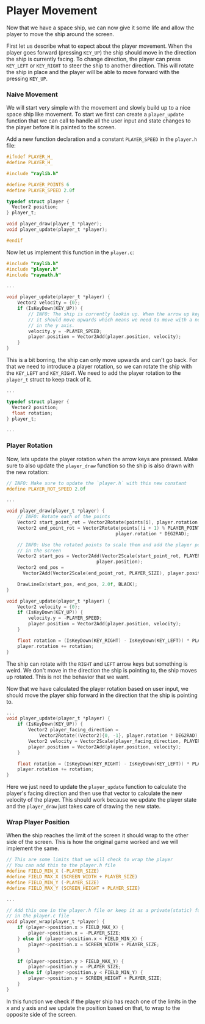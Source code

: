 # Player Movement

Now that we have a space ship, we can now give it some life and allow the player
to move the ship around the screen.

First let us describe what to expect about the player movement.
When the player goes forward (pressing `KEY_UP`) the ship should move in the direction
the ship is currently facing. To change direction, the player can press `KEY_LEFT` or `KEY_RIGHT`
to steer the ship to another direction. This will rotate the ship in place and the player
will be able to move forward with the pressing `KEY_UP`.

### Naive Movement

We will start very simple with the movement and slowly build up to a nice space ship like
movement. To start we first can create a `player_update` function that we can call to handle
all the user input and state changes to the player before it is painted to the screen.

Add a new function declaration and a constant `PLAYER_SPEED` in the `player.h` file:

```c
#ifndef PLAYER_H_
#define PLAYER_H_

#include "raylib.h"

#define PLAYER_POINTS 6
#define PLAYER_SPEED 2.0f

typedef struct player {
  Vector2 position;
} player_t;

void player_draw(player_t *player);
void player_update(player_t *player);

#endif
```

Now let us implement this function in the `player.c`:

```c
#include "raylib.h"
#include "player.h"
#include "raymath.h"

...

void player_update(player_t *player) {
    Vector2 velocity = {0};
    if (IsKeyDown(KEY_UP)) {
        // INFO: The ship is currently lookin up. When the arrow up key is pressed
        // it should move upwards which means we need to move with a negative velocity
        // in the y axis.
        velocity.y = -PLAYER_SPEED;
        player.position = Vector2Add(player.position, velocity);
    }
}
```

This is a bit borring, the ship can only move upwards and can't go back. For that we need
to introduce a player rotation, so we can rotate the ship with the `KEY_LEFT` and `KEY_RIGHT`.
We need to add the player rotation to the `player_t` struct to keep track of it.

```c
...

typedef struct player {
  Vector2 position;
  float rotation;
} player_t;

...
```

### Player Rotation

Now, lets update the player rotation when the arrow keys are pressed. Make sure to also
update the `player_draw` function so the ship is also drawn with the new rotation:

```c
// INFO: Make sure to update the `player.h` with this new constant
#define PLAYER_ROT_SPEED 2.0f

...

void player_draw(player_t *player) {
    // INFO: Rotate each of the points
    Vector2 start_point_rot = Vector2Rotate(points[i], player.rotation * DEG2RAD);
    Vector2 end_point_rot = Vector2Rotate(points[(i + 1) % PLAYER_POINTS],
                                        player.rotation * DEG2RAD);

    // INFO: Use the rotated points to scale them and add the player position
    // in the screen
    Vector2 start_pos = Vector2Add(Vector2Scale(start_point_rot, PLAYER_SIZE),
                                 player.position);
    Vector2 end_pos =
      Vector2Add(Vector2Scale(end_point_rot, PLAYER_SIZE), player.position);

    DrawLineEx(start_pos, end_pos, 2.0f, BLACK);
}

void player_update(player_t *player) {
    Vector2 velocity = {0};
    if (IsKeyDown(KEY_UP)) {
        velocity.y = -PLAYER_SPEED;
        player.position = Vector2Add(player.position, velocity);
    }

    float rotation = (IsKeyDown(KEY_RIGHT) - IsKeyDown(KEY_LEFT)) * PLAYER_ROT_SPEED;
    player.rotation += rotation;
}
```

The ship can rotate with the `RIGHT` and `LEFT` arrow keys but something is weird. We don't
move in the direction the ship is pointing to, the ship moves up rotated. This is
not the behavior that we want.

Now that we have calculated the player rotation based on user input, we should move
the player ship forward in the direction that the ship is pointing to.

```c
...
void player_update(player_t *player) {
    if (IsKeyDown(KEY_UP)) {
        Vector2 player_facing_direction =
            Vector2Rotate((Vector2){0, -1}, player.rotation * DEG2RAD);
        Vector2 velocity = Vector2Scale(player_facing_direction, PLAYER_SPEED);
        player.position = Vector2Add(player.position, velocity);
    }

    float rotation = (IsKeyDown(KEY_RIGHT) - IsKeyDown(KEY_LEFT)) * PLAYER_ROT_SPEED;
    player.rotation += rotation;
}
```

Here we just need to update the `player_update` function to calculate the player's facing direction and then use that vector to calculate the new velocity of the player.
This should work because we update the player state and the `player_draw` just takes care of drawing the new state.

### Wrap Player Position

When the ship reaches the limit of the screen it should wrap to the other side of the screen. This is how the original game worked and we will implement the same.

```c
// This are some limits that we will check to wrap the player
// You can add this to the player.h file
#define FIELD_MIN_X (-PLAYER_SIZE)
#define FIELD_MAX_X (SCREEN_WIDTH + PLAYER_SIZE)
#define FIELD_MIN_Y (-PLAYER_SIZE)
#define FIELD_MAX_Y (SCREEN_HEIGHT + PLAYER_SIZE)

...

// Add this one in the player.h file or keep it as a private(static) function
// in the player.c file
void player_wrap(player_t *player) {
    if (player->position.x > FIELD_MAX_X) {
        player->position.x = -PLAYER_SIZE;
    } else if (player->position.x < FIELD_MIN_X) {
        player->position.x = SCREEN_WIDTH + PLAYER_SIZE;
    }

    if (player->position.y > FIELD_MAX_Y) {
        player->position.y = -PLAYER_SIZE;
    } else if (player->position.y < FIELD_MIN_Y) {
        player->position.y = SCREEN_HEIGHT + PLAYER_SIZE;
    }
}
```

In this function we check if the player ship has reach one of the limits in the 
x and y axis and we update the position based on that, to wrap to the opposite side
of the screen.
